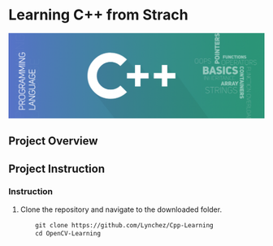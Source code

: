 # Learning C++ from Strach

[//]: # (Image Reference)

[img]: ./assets/c++.png "SLAM"

![SLAM][img]

## Project Overview


## Project Instruction

### Instruction

1. Clone the repository and navigate to the downloaded folder.

	```
		git clone https://github.com/Lynchez/Cpp-Learning
		cd OpenCV-Learning
	```
	
